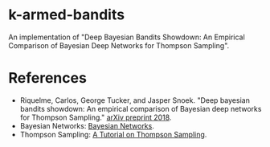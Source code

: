 # k-armed-bandits
An implementation of "Deep Bayesian Bandits Showdown: An Empirical Comparison of Bayesian Deep Networks for Thompson Sampling".

# References
* Riquelme, Carlos, George Tucker, and Jasper Snoek. "Deep bayesian bandits showdown: An empirical comparison of Bayesian deep networks for Thompson Sampling." [arXiv preprint 2018](https://arxiv.org/abs/1802.09127).
* Bayesian Networks: [Bayesian Networks](https://medium.com/neuralspace/bayesian-neural-network-series-post-1-need-for-bayesian-networks-e209e66b70b2).
* Thompson Sampling: [A Tutorial on Thompson Sampling](https://arxiv.org/abs/1707.02038).


